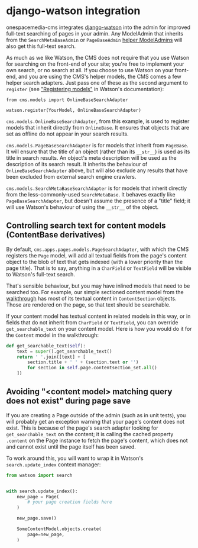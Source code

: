 # django-watson integration

onespacemedia-cms integrates [django-watson](https://github.com/etianen/django-watson) into the admin for improved full-text searching of pages in your admin.
Any ModelAdmin that inherits from the `SearchMetaBaseAdmin` or `PageBaseAdmin` [helper ModelAdmins](helpers.md) will also get this full-text search.

As much as we like Watson, the CMS does not require that you use Watson for searching on the front-end of your site;
you're free to implement your own search, or no search at all.
If you choose to use Watson on your front-end, and you are using the CMS's helper models, the CMS comes a few helper search adapters.
Just pass one of these as the second argument to `register` (see ["Registering models"](https://github.com/etianen/django-watson/wiki/registering-models) in Watson's documentation):

```
from cms.models import OnlineBaseSearchAdapter

watson.register(YourModel, OnlineBaseSearchAdapter)
```

`cms.models.OnlineBaseSearchAdapter`, from this example, is used to register models that inherit directly from `OnlineBase`.
It ensures that objects that are set as offline do not appear in your search results.

`cms.models.PageBaseSearchAdapter` is for models that inherit from `PageBase`.
It will ensure that the title of an object (rather than its `__str__`) is used as its title in search results.
An object's meta description will be used as the description of its search result.
It inherits the behaviour of `OnlineBaseSearchAdapter` above, but will also exclude any results that have been excluded from external search engine crawlers.

`cms.models.SearchMetaBaseSearchAdapter` is for models that inherit directly from the less-commonly-used `SearchMetaBase`.
It behaves exactly like `PageBaseSearchAdapter`, but doesn't assume the presence of a "title" field; it will use Watson's behaviour of using the `__str__` of the object.

## Controlling search text for content models (ContentBase derivatives)

By default, `cms.apps.pages.models.PageSearchAdapter`, with which the CMS registers the `Page` model, will add all textual fields from the page's content object to the blob of text that gets indexed (with a lower priority than the page title).
That is to say, anything in a `CharField` or `TextField` will be visible to Watson's full-text search.

That's sensible behaviour, but you may have inlined models that need to be searched too.
For example, our simple sectioned content model from the [walkthrough](walkthrough.md) has most of its textual content in `ContentSection` objects.
Those are rendered on the page, so that text should be searchable.

If your content model has textual content in related models in this way, or in fields that do not inherit from `CharField` or `TextField`, you can override `get_searchable_text` on your content model.
Here is how you would do it for the `Content` model in the walkthrough:

```python
def get_searchable_text(self):
    text = super().get_searchable_text()
    return ' '.join([text] + [
        section.title + ' ' + (section.text or '')
        for section in self.page.contentsection_set.all()
    ])
```

## Avoiding "&lt;content model&gt; matching query does not exist" during page save

If you are creating a Page outside of the admin (such as in unit tests), you will probably get an exception warning that your page's content does not exist.
This is because of the page's search adapter looking for `get_searchable_text` on the content;
it is calling the cached property `.content` on the Page instance to fetch the page's content, which does not and cannot exist until the page itself has been saved.

To work around this, you will want to wrap it in Watson's `search.update_index` context manager:


```python
from watson import search


with search.update_index():
    new_page = Page(
        # your page creation fields here
    )

    new_page.save()

    SomeContentModel.objects.create(
        page=new_page,
    )
```
